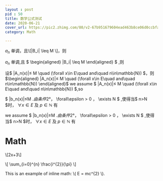 ```yaml
---
layout : post
pid : 50
title: 数学公式测试
date: 2020-06-21 
cover_url: https://pic2.zhimg.com/80/v2-67b951679604ead463b8ce06d0ccbfa6_720w.jpg
category: Math

---
```



$a_n$ 单调，且\\[|B_i| \leq M \\]，则



$a_n$ 单调,且
$
\begin{aligned}
|B_i| \leq M 
\end{aligned}
$
,则


设$ |A_n(x)|≤ M \quad (\forall x\in E\quad and\quad n\in\mathbb{N}) $，则
$\begin{aligned} |A_n(x)|≤ M \quad (\forall x\in E\quad and\quad n\in\mathbb{N}) \end{aligned}$
we assume $ |A_n(x)|≤ M \quad (\forall x\in E\quad and\quad n\in\mathbb{N}) $,so


$ |b_n(x)|≤M $.由条件2°，$ \forall\epsilon > 0 $，$ \exists N $ ,使得当$ n>N $时， $\forall x\in E$ 及 $p\in\mathbb{N}$ 有

we assume $ |b_n(x)|≤M $.由条件2°，$ \forall\epsilon > 0 $，$ \exists N $ ,使得当$ n>N $时， $\forall x\in E$ 及 $p\in\mathbb{N}$ 有


# Math

\\[2x+3\\]

\\[ \\sum_{i=0}^{n} \\frac{i^{2}}{\\pi} \\]

This is an example of inline math: \\( E = mc^{2} \\).


